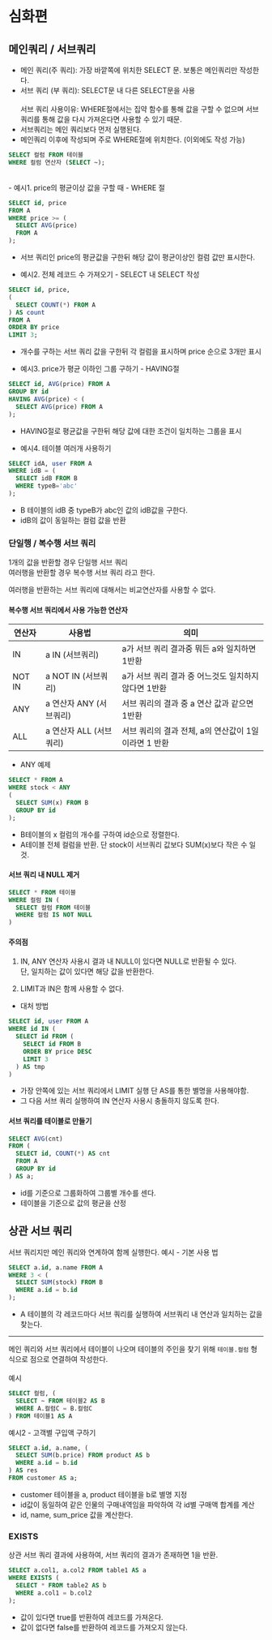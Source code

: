 # 심화편

## 메인쿼리 / 서브쿼리

- 메인 쿼리(주 쿼리): 가장 바깥쪽에 위치한 SELECT 문. 보통은 메인쿼리만 작성한다.
- 서브 쿼리 (부 쿼리): SELECT문 내 다른 SELECT문을 사용</br>
  </br>
  서브 쿼리 사용이유: WHERE절에서는 집약 함수를 통해 값을 구할 수 없으며 서브 쿼리를 통해 값을 다시 가져온다면 사용할 수 있기 때문.</br>
- 서브쿼리는 메인 쿼리보다 먼저 실행된다.
- 메인쿼리 이후에 작성되며 주로 WHERE절에 위치한다. (이외에도 작성 가능)

```sql
SELECT 컬럼 FROM 테이블
WHERE 컬럼 연산자 (SELECT ~);
```

</br>
- 예시1. price의 평균이상 값을 구할 때 - WHERE 절

```sql
SELECT id, price
FROM A
WHERE price >= (
  SELECT AVG(price)
  FROM A
);
```

- 서브 쿼리인 price의 평균값을 구한뒤 해당 값이 평균이상인 컬럼 값만 표시한다. </br>

- 예시2. 전체 레코드 수 가져오기 - SELECT 내 SELECT 작성

```sql
SELECT id, price,
(
  SELECT COUNT(*) FROM A
) AS count
FROM A
ORDER BY price
LIMIT 3;
```

- 개수를 구하는 서브 쿼리 값을 구한뒤 각 컬럼을 표시하며 price 순으로 3개만 표시

- 예시3. price가 평균 이하인 그룹 구하기 - HAVING절

```sql
SELECT id, AVG(price) FROM A
GROUP BY id
HAVING AVG(price) < (
  SELECT AVG(price) FROM A
);
```

- HAVING절로 평균값을 구한뒤 해당 값에 대한 조건이 일치하는 그룹을 표시

- 예시4. 테이블 여러개 사용하기

```sql
SELECT idA, user FROM A
WHERE idB = (
  SELECT idB FROM B
  WHERE typeB='abc'
);
```

- B 테이블의 idB 중 typeB가 abc인 값의 idB값을 구한다.
- idB의 값이 동일하는 컬럼 값을 반환

### 단일행 / 복수행 서브 쿼리

1개의 값을 반환할 경우 단일행 서브 쿼리</br>
여러행을 반환할 경우 복수행 서브 쿼리 라고 한다.
</br>

여러행을 반환하는 서브 쿼리에 대해서는 비교연산자를 사용할 수 없다.

#### 복수행 서브 쿼리에서 사용 가능한 연산자

| 연산자 | 사용법                  | 의미                                                 |
| ------ | ----------------------- | ---------------------------------------------------- |
| IN     | a IN (서브쿼리)         | a가 서브 쿼리 결과중 뭐든 a와 일치하면 1반환         |
| NOT IN | a NOT IN (서브쿼리)     | a가 서브 쿼리 결과 중 어느것도 일치하지 않다면 1반환 |
| ANY    | a 연산자 ANY (서브쿼리) | 서브 쿼리의 결과 중 a 연산 값과 같으면 1반환         |
| ALL    | a 연산자 ALL (서브쿼리) | 서브 쿼리의 결과 전체, a의 연산값이 1일이라면 1 반환 |

- ANY 예제

```sql
SELECT * FROM A
WHERE stock < ANY
(
  SELECT SUM(x) FROM B
  GROUP BY id
);
```
- B테이블의 x 컬럼의 개수를 구하여 id순으로 정렬한다.
- A테이블 전체 컬럼을 반환. 단 stock이 서브쿼리 값보다 SUM(x)보다 작은 수 일 것.

#### 서브 쿼리 내 NULL 제거

```sql
SELECT * FROM 테이블
WHERE 컬럼 IN (
  SELECT 컬럼 FROM 테이블
  WHERE 컬럼 IS NOT NULL
)
```

#### 주의점
1. IN, ANY 연산자 사용시 결과 내 NULL이 있다면 NULL로 반환될 수 있다. </br>
단, 일치하는 값이 있다면 해당 값을 반환한다.

2. LIMIT과 IN은 함께 사용할 수 없다.
- 대처 방법
```sql
SELECT id, user FROM A
WHERE id IN (
  SELECT id FROM (
    SELECT id FROM B
    ORDER BY price DESC
    LIMIT 3
  ) AS tmp
)
```

- 가장 안쪽에 있는 서브 쿼리에서 LIMIT 실행 단 AS를 통한 별명을 사용해야함.
- 그 다음 서브 쿼리 실행하여 IN 연산자 사용시 충돌하지 않도록 한다.

#### 서브 쿼리를 테이블로 만들기

```sql
SELECT AVG(cnt)
FROM (
  SELECT id, COUNT(*) AS cnt
  FROM A
  GROUP BY id
) AS a;
```
- id를 기준으로 그룹화하여 그룹별 개수를 센다.
- 테이블을 기준으로 값의 평균을 산정

## 상관 서브 쿼리
서브 쿼리지만 메인 쿼리와 연계하여 함께 실행한다.
예시 - 기본 사용 법
```sql
SELECT a.id, a.name FROM A
WHERE 3 < (
  SELECT SUM(stock) FROM B
  WHERE a.id = b.id
);
```
- A 테이블의 각 레코드마다 서브 쿼리를 실행하여 서브쿼리 내 연산과 일치하는 값을 찾는다.

---

메인 쿼리와 서브 쿼리에서 테이블이 나오며 테이블의 주인을 찾기 위해 `테이블.컬럼` 형식으로 점으로 연결하여 작성한다. </br>
</br>
예시

```sql
SELECT 컬럼, (
  SELECT ~ FROM 테이블2 AS B
  WHERE A.컬럼C = B.컬럼C
) FROM 테이블1 AS A
```

예시2 - 고객별 구입액 구하기
```sql
SELECT a.id, a.name, (
  SELECT SUM(b.price) FROM product AS b
  WHERE a.id = b.id
) AS res
FROM customer AS a;
```

- customer 테이블을 a, product 테이블을 b로 별명 지정
- id값이 동일하여 같은 인물의 구매내역임을 파악하여 각 id별 구매액 합계를 계산
- id, name, sum_price 값을 계산한다.

### EXISTS
상관 서브 쿼리 결과에 사용하여, 서브 쿼리의 결과가 존재하면 1을 반환.

```sql
SELECT a.col1, a.col2 FROM table1 AS a
WHERE EXISTS (
  SELECT * FROM table2 AS b
  WHERE a.col1 = b.col2
);
```
- 값이 있다면 true를 반환하여 레코드를 가져온다.
- 값이 없다면 false를 반환하여 레코드를 가져오지 않는다.

